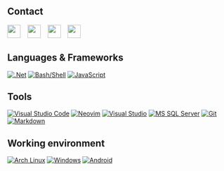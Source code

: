 ## Contact

<!-- https://www.flaticon.com -->
<!-- https://github.com/alexandresanlim/Badges4-README.md-Profile -->

<p align="left">
    <a href="mailto:vasyl.tyshchuk.xyz@gmail.com"><img height="30px" src="https://cdn-icons-png.flaticon.com/512/732/732200.png" /></a>&nbsp;&nbsp;&nbsp;
    <a href="https://t.me/basilioss"><img height="30px" src="https://cdn-icons-png.flaticon.com/512/5968/5968804.png" /></a>&nbsp;&nbsp;&nbsp;
    <a href="https://www.reddit.com/user/-basilios-"><img height="30px" src="https://cdn-icons-png.flaticon.com/512/5968/5968908.png" /></a>&nbsp;&nbsp;&nbsp;
    <a href="https://discord.com/users/761263763012714526"><img height="30px" src="https://cdn-icons-png.flaticon.com/512/5968/5968756.png" /></a>&nbsp;&nbsp;&nbsp;

## Languages & Frameworks

[![.Net](https://img.shields.io/badge/.NET-512BD4?style=for-the-badge&logo=dotnet&logoColor=white)](https://dotnet.microsoft.com/en-us/)
[![Bash/Shell](https://img.shields.io/badge/Shell_Script-121011?style=for-the-badge&logo=gnu-bash&logoColor=white)](https://en.wikipedia.org/wiki/Unix_shell)
[![JavaScript](https://img.shields.io/badge/JavaScript-323330?style=for-the-badge&logo=javascript&logoColor=F7DF1E)](https://developer.mozilla.org/en-US/docs/Web/javascript)

## Tools

[![Visual Studio Code](https://img.shields.io/badge/VSCode-0078D4?style=for-the-badge&logo=visual%20studio%20code&logoColor=white)](https://code.visualstudio.com/)
[![Neovim](https://img.shields.io/badge/NeoVim-%2357A143.svg?&style=for-the-badge&logo=neovim&logoColor=white)](https://neovim.io/)
[![Visual Studio](https://img.shields.io/badge/Visual_Studio-5C2D91?style=for-the-badge&logo=visual%20studio&logoColor=white)](https://visualstudio.microsoft.com/)
[![MS SQL Server](https://img.shields.io/badge/Microsoft%20SQL%20Server-CC2927?style=for-the-badge&logo=microsoft%20sql%20server&logoColor=white)](https://www.microsoft.com/en-us/sql-server)
[![Git](https://img.shields.io/badge/GIT-E44C30?style=for-the-badge&logo=git&logoColor=white)](https://git-scm.com/)
[![Markdown](https://img.shields.io/badge/Markdown-000000?style=for-the-badge&logo=markdown&logoColor=white)](https://www.markdownguide.org/getting-started/)

## Working environment

[![Arch Linux](https://img.shields.io/badge/Arch_Linux-1793D1?style=for-the-badge&logo=arch-linux&logoColor=white)](https://wiki.archlinux.org/title/Arch_Linux)
[![Windows](https://img.shields.io/badge/Windows-0078D6?style=for-the-badge&logo=windows&logoColor=white)](https://www.microsoft.com/en-us/windows)
[![Android](https://img.shields.io/badge/Android-3DDC84?style=for-the-badge&logo=android&logoColor=white)](https://www.android.com)
